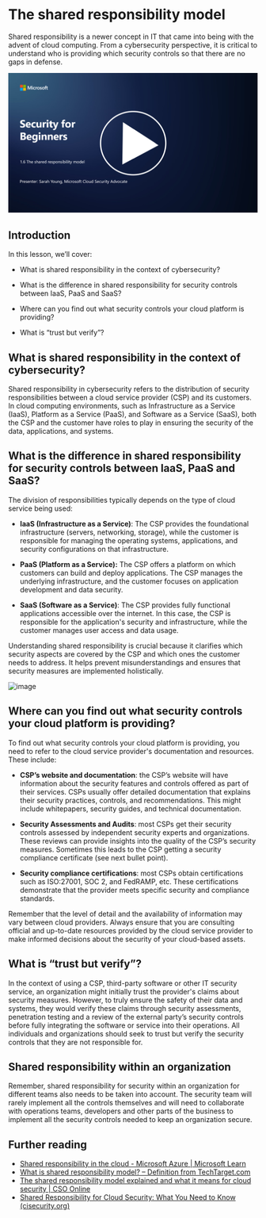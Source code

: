 # The shared responsibility model

Shared responsibility is a newer concept in IT that came into being with the advent of cloud computing. From a cybersecurity perspective, it is critical to understand who is providing which security controls so that there are no gaps in defense.

[![Watch the video](../../images/1-6_placeholder.png)](https://learn-video.azurefd.net/vod/player?id=20bf114b-e90d-428e-ae62-81aa9e9a7175)

## Introduction

In this lesson, we’ll cover:

 - What is shared responsibility in the context of cybersecurity?
   
 - What is the difference in shared responsibility for security controls
   between IaaS, PaaS and SaaS?

   

 - Where can you find out what security controls your cloud platform is 
   providing?

   
 

 - What is “trust but verify”?

## What is shared responsibility in the context of cybersecurity?

Shared responsibility in cybersecurity refers to the distribution of security responsibilities between a cloud service provider (CSP) and its customers. In cloud computing environments, such as Infrastructure as a Service (IaaS), Platform as a Service (PaaS), and Software as a Service (SaaS), both the CSP and the customer have roles to play in ensuring the security of the data, applications, and systems. 

## What is the difference in shared responsibility for security controls between IaaS, PaaS and SaaS?

The division of responsibilities typically depends on the type of cloud service being used:

 - **IaaS (Infrastructure as a Service)**: The CSP provides the foundational infrastructure (servers, networking, storage), while the customer is responsible for managing the operating systems, applications, and security configurations on that infrastructure.
   
   
 - **PaaS (Platform as a Service):** The CSP offers a platform on which customers can build and deploy applications. The CSP manages the underlying infrastructure, and the customer focuses on application development and data security.

   

 - **SaaS (Software as a Service)**: The CSP provides fully functional applications accessible over the internet. In this case, the CSP is responsible for the application's security and infrastructure, while the customer manages user access and data usage.

Understanding shared responsibility is crucial because it clarifies which security aspects are covered by the CSP and which ones the customer needs to address. It helps prevent misunderstandings and ensures that security measures are implemented holistically.

![image](https://github.com/microsoft/Security-101/assets/139931591/7229a633-ec03-44d3-aa74-6c9810f5c47b)



## Where can you find out what security controls your cloud platform is providing?

To find out what security controls your cloud platform is providing, you need to refer to the cloud service provider's documentation and resources. These include:

 - **CSP’s website and documentation**: the CSP’s website will have    information about the security features and controls offered as part of their services. CSPs usually offer detailed documentation that explains their security practices, controls, and recommendations.  This might include whitepapers, security guides, and technical documentation.
   
 - **Security Assessments and Audits**: most CSPs get their security controls assessed by independent security experts and organizations. These reviews can provide insights into the quality of the CSP’s security measures. Sometimes this leads to the CSP getting a security compliance certificate (see next bullet point).
 - **Security compliance certifications**: most CSPs obtain certifications such as ISO:27001, SOC 2, and FedRAMP, etc. These certifications demonstrate that the provider meets specific security and compliance standards.

Remember that the level of detail and the availability of information may vary between cloud providers. Always ensure that you are consulting official and up-to-date resources provided by the cloud service provider to make informed decisions about the security of your cloud-based assets.

## What is “trust but verify”?

In the context of using a CSP, third-party software or other IT security service, an organization might initially trust the provider's claims about security measures. However, to truly ensure the safety of their data and systems, they would verify these claims through security assessments, penetration testing and a review of the external party’s security controls before fully integrating the software or service into their operations. All individuals and organizations should seek to trust but verify the security controls that they are not responsible for.

## Shared responsibility within an organization
Remember, shared responsibility for security within an organization for different teams also needs to be taken into account. The security team will rarely implement all the controls themselves and will need to collaborate with operations teams, developers and other parts of the business to implement all the security controls needed to keep an organization secure.

## Further reading
- [Shared responsibility in the cloud - Microsoft Azure | Microsoft Learn](https://learn.microsoft.com/en-us/azure/security/fundamentals/shared-responsibility?WT.mc_id=academic-96948-sayoung)
- [What is shared responsibility model? – Definition from TechTarget.com](https://www.techtarget.com/searchcloudcomputing/definition/shared-responsibility-model)
- [The shared responsibility model explained and what it means for cloud security | CSO Online](https://www.csoonline.com/article/570779/the-shared-responsibility-model-explained-and-what-it-means-for-cloud-security.html)
- [Shared Responsibility for Cloud Security: What You Need to Know (cisecurity.org)](https://www.cisecurity.org/insights/blog/shared-responsibility-cloud-security-what-you-need-to-know)

